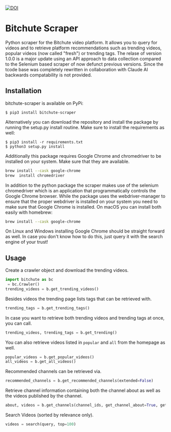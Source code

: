 [![DOI](https://zenodo.org/badge/DOI/10.5281/zenodo.5539420.svg)](https://doi.org/10.5281/zenodo.5539420)

# Bitchute Scraper

Python scraper for the Bitchute video platform. It allows you to query for videos and to retrieve platform recommendations such as trending videos, popular videos (now called "fresh") or trending tags. The relase of version 1.0.0 is a major update using an API approach to data collection compared to the Selenium based scraper of now defunct previous versions. Since the tcode base was completely rewritten in collaboration with Claude AI backwards compatability is not provided.


## Installation

bitchute-scraper is available on PyPi:

```Shell
$ pip3 install bitchute-scraper
```

Alternatively you can download the repository and install the package by running the setup.py install routine. Make sure to install the requirements as well:

```Shell
$ pip3 install -r requirements.txt
$ python3 setup.py install
```

Additionally this package requires Google Chrome and chromedriver to be installed on your system. Make sure that they are available.

``` bash
brew install --cask google-chrome
brew  install chromedriver
```

In addition to the python package the scraper makes use of the selenium chromedriver which is an application that programmatically controls the Google Chrome browser. While the package uses the webdriver-manager to ensure that the proper webdriver is installed on your system you need to make sure that Google Chrome is installed. On macOS you can install both easily with homebrew:

``` bash
brew install --cask google-chrome
```

On Linux and Windows installing Google Chrome should be straight forward as well. In case you don't know how to do this, just query it with the search engine of your trust!


## Usage

Create a crawler object and download the trending videos.

```Python
import bitchute as bc
 = bc.Crawler()        
trending_videos = b.get_trending_videos()
```

Besides videos the trending page lists tags that can be retrieved with.

```Python
trending_tags = b.get_trending_tags()
```

In case you want to retrieve both trending videos and trending tags at once, you can call.

```Python
trending_videos, trending_tags = b.get_trending()
```

You can also retrieve videos listed in ```popular``` and ```all``` from the homepage as well. 

```Python
popular_videos = b.get_popular_videos()
all_videos = b.get_all_videos()
```

Recommended channels can be retrieved via.

```Python
recommended_channels = b.get_recommended_channels(extended=False)
```

Retrieve channel information containing both the channel about as well as the videos published by the channel.

```Python
about, videos = b.get_channels(channel_ids, get_channel_about=True, get_channel_videos=True)
```

Search Videos (sorted by relevance only).

```Python
videos = search(query, top=100)
```
